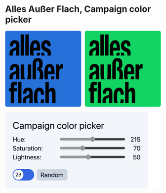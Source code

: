 # Alles Außer Flach, Campaign color picker

![Campaign Colours 2023](./src/lib/preview-campagne-23.png)

![Campaign Colours 2024](./src/lib/preview-campagne-24.png)
